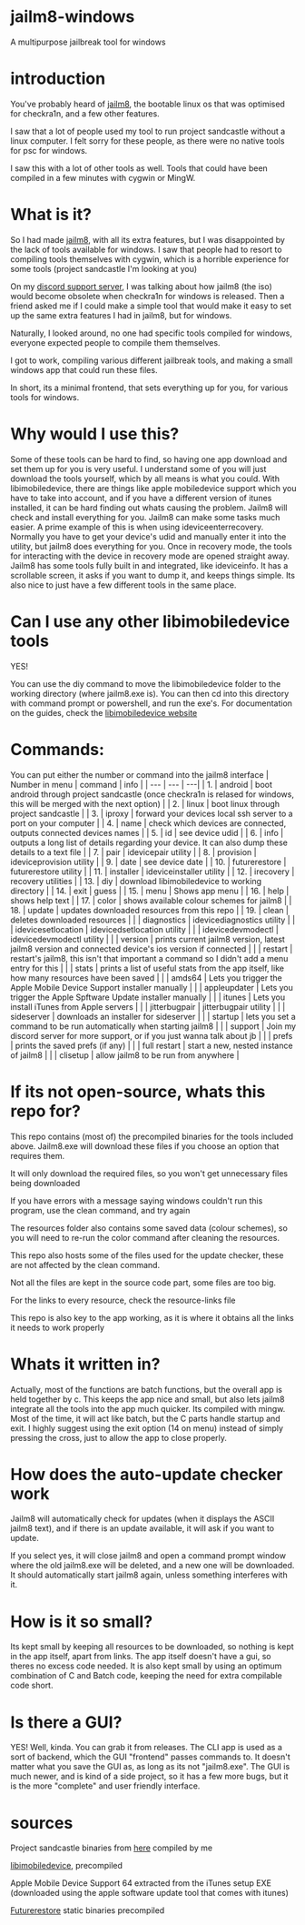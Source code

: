 # jailm8-windows
A multipurpose jailbreak tool for windows

# introduction
You've probably heard of [jailm8](https://github.com/SarKaa/jailm8), the bootable linux os that was optimised for checkra1n, and a few other features.

I saw that a lot of people used my tool to run project sandcastle without a linux computer. I felt sorry for these people, as there were no native tools for psc for windows.

I saw this with a lot of other tools as well. Tools that could have been compiled in a few minutes with cygwin or MingW.

# What is it?
So I had made [jailm8](https://github.com/SarKaa/jailm8), with all its extra features, but I was disappointed by the lack of tools available for windows. I saw that people had to resort to compiling tools themselves with cygwin, which is a horrible experience for some tools (project sandcastle I'm looking at you)

On my [discord support server](https://discord.gg/VDUFB3gpeQ), I was talking about how jailm8 (the iso) would become obsolete when checkra1n for windows is released. Then a friend asked me if I could make a simple tool that would make it easy to set up the same extra features I had in jailm8, but for windows.

Naturally, I looked around, no one had specific tools compiled for windows, everyone expected people to compile them themselves.

I got to work, compiling various different jailbreak tools, and making a small windows app that could run these files. 

In short, its a minimal frontend, that sets everything up for you, for various tools for windows.

# Why would I use this?
Some of these tools can be hard to find, so having one app download and set them up for you is very useful. I understand some of you will just download the tools yourself, which by all means is what you could. With libimobiledevice, there are things like apple mobiledevice support which you have to take into account, and if you have a different version of itunes installed, it can be hard finding out whats causing the problem. Jailm8 will check and install everything for you. Jailm8 can make some tasks much easier. A prime example of this is when using ideviceenterrecovery. Normally you have to get your device's udid and manually enter it into the utility, but jailm8 does everything for you. Once in recovery mode, the tools for interacting with the device in recovery mode are opened straight away. Jailm8 has some tools fully built in and integrated, like ideviceinfo. It has a scrollable screen, it asks if you want to dump it, and keeps things simple. Its also nice to just have a few different tools in the same place.

# Can I use any other libimobiledevice tools 
YES!

You can use the diy command to move the libimobiledevice folder to the working directory (where jailm8.exe is). You can then cd into this directory with command prompt or powershell, and run the exe's. For documentation on the guides, check the [libimobiledevice website](https://github.com/libimobiledevice-win32/imobiledevice-net)

# Commands:
You can put either the number or command into the jailm8 interface
| Number in menu  | command | info |
| --- | --- | ---|
| 1.  | android  | boot android through project sandcastle (once checkra1n is relased for windows, this will be merged with the next option) |
| 2. | linux  | boot linux through project sandcastle |
| 3. | iproxy | forward your devices local ssh server to a port on your computer |
| 4. | name | check which devices are connected, outputs connected devices names |
| 5. | id | see device udid |
| 6. | info | outputs a long list of details regarding your device. It can also dump these details to a text file |
| 7. | pair | idevicepair utility |
| 8. | provision | ideviceprovision utility |
| 9. | date | see device date |
| 10. | futurerestore | futurerestore utility |
| 11. | installer | ideviceinstaller utility | 
| 12. | irecovery | recovery utilities |
| 13. | diy | download libimobiledevice to working directory |
| 14. | exit | guess |
| 15. | menu | Shows app menu |
| 16. | help | shows help text |
| 17. | color | shows available colour schemes for jailm8 |
| 18. | update | updates downloaded resources from this repo |
| 19. | clean | deletes downloaded resources |
|  | diagnostics | idevicediagnostics utility |
|  | idevicesetlocation | idevicedsetlocation utility |
|  | idevicedevmodectl | idevicedevmodectl utility |
|  | version | prints current jailm8 version, latest jailm8 version and connected device's ios version if connected |
|  | restart | restart's jailm8, this isn't that important a command so I didn't add a menu entry for this |
|  | stats | prints a list of useful stats from the app itself, like how many resources have been saved |
|  | amds64 | Lets you trigger the Apple Mobile Device Support installer manually |
|  | appleupdater | Lets you trigger the Apple Spftware Update installer manually |
|  | itunes | Lets you install iTunes from Apple servers |
|  | jitterbugpair | jitterbugpair utility |
|  | sideserver | downloads an installer for sideserver |
|  | startup | lets you set a command to be run automatically when starting jailm8 |
|  | support | Join my discord server for more support, or if you just wanna talk about jb |
|  | prefs | prints the saved prefs (if any) |
|  | full restart | start a new, nested instance of jailm8 |
|  | clisetup | allow jailm8 to be run from anywhere | 

# If its not open-source, whats this repo for?
This repo contains (most of) the precompiled binaries for the tools included above. Jailm8.exe will download these files if you choose an option that requires them.

It will only download the required files, so you won't get unnecessary files being downloaded

If you have errors with a message saying windows couldn't run this program, use the clean command, and try again

The resources folder also contains some saved data (colour schemes), so you will need to re-run the color command after cleaning the resources.

This repo also hosts some of the files used for the update checker, these are not affected by the clean command.

Not all the files are kept in the source code part, some files are too big.

For the links to every resource, check the resource-links file

This repo is also key to the app working, as it is where it obtains all the links it needs to work properly

# Whats it written in?
Actually, most of the functions are batch functions, but the overall app is held together by c. This keeps the app nice and small, but also lets jailm8 integrate all the tools into the app much quicker. Its compiled with mingw. Most of the time, it will act like batch, but the C parts handle startup and exit. I highly suggest using the exit option (14 on menu) instead of simply pressing the cross, just to allow the app to close properly.

# How does the auto-update checker work
Jailm8 will automatically check for updates (when it displays the ASCII jailm8 text), and if there is an update available, it will ask if you want to update.

If you select yes, it will close jailm8 and open a command prompt window where the old jailm8.exe will be deleted, and a new one will be downloaded. It should automatically start jailm8 again, unless something interferes with it.

# How is it so small?
Its kept small by keeping all resources to be downloaded, so nothing is kept in the app itself, apart from links. The app itself doesn't have a gui, so theres no excess code needed. It is also kept small by using an optimum combination of C and Batch code, keeping the need for extra compilable code short. 

# Is there a GUI?
YES! Well, kinda. You can grab it from releases. The CLI app is used as a sort of backend, which the GUI "frontend" passes commands to. It doesn't matter what you save the GUI as, as long as its not "jailm8.exe". The GUI is much newer, and is kind of a side project, so it has a few more bugs, but it is the more "complete" and user friendly interface.

# sources
Project sandcastle binaries from [here](https://github.com/corellium/projectsandcastle/tree/master/loader) compiled by me

[libimobiledevice](https://github.com/libimobiledevice-win32/imobiledevice-nethttps://github.com/L1ghtmann/libimobiledevice), precompiled

Apple Mobile Device Support 64 extracted from the iTunes setup EXE (downloaded using the apple software update tool that comes with itunes)

[Futurerestore](https://github.com/marijuanARM/futurerestore/) static binaries precompiled
